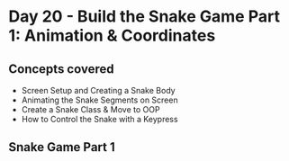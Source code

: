 # Day 20 - Build the Snake Game Part 1: Animation & Coordinates
## Concepts covered
- Screen Setup and Creating a Snake Body
- Animating the Snake Segments on Screen
- Create a Snake Class & Move to OOP
- How to Control the Snake with a Keypress
## Snake Game Part 1